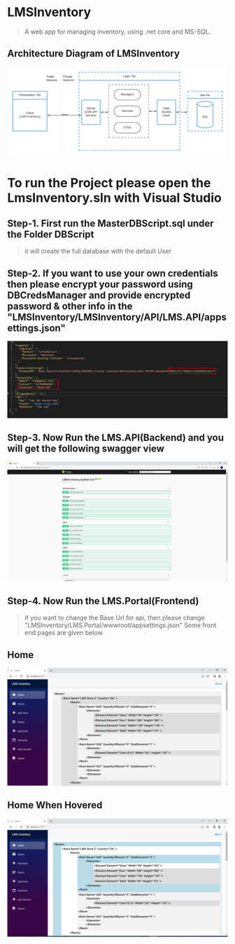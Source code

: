 # LMSInventory

> A web app for managing inventory, using .net core and MS-SQL.

## Architecture Diagram of LMSInventory


<p align="center">
  <img src="https://github.com/fahmidf3053/LMSInventory/blob/master/Documents/ArchitectureDiagram/lms.png">
</p>



# To run the Project please open the LmsInventory.sln with Visual Studio



## Step-1. First run the MasterDBScript.sql under the Folder DBScript
> it will create the full database with the default User


## Step-2. If you want to use your own credentials then please encrypt your password using DBCredsManager and provide encrypted password & other info in the "LMSInventory/LMSInventory/API/LMS.API/appsettings.json"
<p align="center">
  <img src="https://github.com/fahmidf3053/LMSInventory/blob/master/Documents/ScreenShots/settAPI.png">
</p>


## Step-3. Now Run the LMS.API(Backend) and you will get the following swagger view
<p align="center">
  <img src="https://github.com/fahmidf3053/LMSInventory/blob/master/Documents/ScreenShots/APIs.png">
</p>

## Step-4. Now Run the LMS.Portal(Frontend)
> if you want to change the Base Url for api, then please change "LMSInventory/LMS.Portal/wwwroot/appsettings.json"
> Some front end pages are given below

## Home
<p align="center">
  <img src="https://github.com/fahmidf3053/LMSInventory/blob/master/Documents/ScreenShots/home.png">
</p>

## Home When Hovered
<p align="center">
  <img src="https://github.com/fahmidf3053/LMSInventory/blob/master/Documents/ScreenShots/home_hover.png">
</p>
